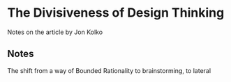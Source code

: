 # The Divisiveness of Design Thinking

Notes on the article by Jon Kolko

## Notes

The shift from a way of Bounded Rationality to brainstorming, to lateral 